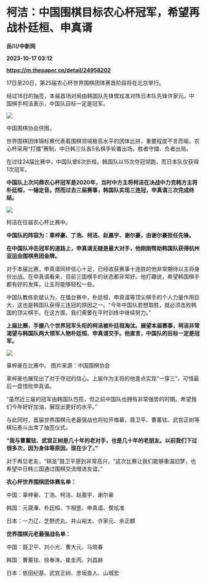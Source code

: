 # 柯洁：中国围棋目标农心杯冠军，希望再战朴廷桓、申真谞
**岳川/中新网**

**2023-10-17 03:12**

**https://m.thepaper.cn/detail/24958202**

17日至20日，第25届农心杯世界围棋团体赛首阶段将在北京举行。

经过16日的抽签，本届首场对局由韩国队先锋偰玹准对阵日本队先锋许家元。中国棋手柯洁表示，中国队目标一定是冠军。

![](https://imagecloud.thepaper.cn/thepaper/image/274/426/829.jpg)

中国围棋协会供图。

世界围棋团体锦标赛代表着围棋领域极高水平的团体比拼，重要程度不言而喻。农心杯采用“打擂”赛制，中日韩三队各5名棋手轮番出场，胜者守擂、负者出局。

在过往24届比赛中，中国队曾8次折桂。韩国队以15次夺冠领跑，而日本队仅获得1次冠军。

**中国队上次问鼎农心杯冠军是2020年，当时中方主将柯洁在决战中力克韩方主将朴廷桓，一锤定音。然而过去三届赛事，韩国队实现三连冠，申真谞三次完成终结。**

![](https://imagecloud.thepaper.cn/thepaper/image/274/426/968.jpg)

柯洁在往届农心杯比赛中。

**中国队的阵容为：辜梓豪、丁浩、柯洁、赵晨宇、谢尔豪，由谢尔豪担任先锋。**

**在中国队冲击冠军的道路上，申真谞无疑是最大对手，他刚刚帮助韩国队获得杭州亚运会围棋男团金牌。**

对于本届比赛，申真谞同样信心十足，已经收获赛事十连胜的他非常期待以主将身份出战。在申真谞看来，目前三国棋手的状态都非常好。他打趣说，希望韩国棋手都有好的发挥，让主将能够轻松一些。

中国队教练俞斌认为，在擂台赛中，朴廷桓、申真谞等顶尖棋手的个人力量作用巨大，这也是韩国队获得三连冠的原因之一。“今年中国队若想取胜，就必须击败韩国的顶尖棋手。在这方面，我们需要在平时训练中继续努力。”

**上届比赛，手握八个世界冠军头衔的柯洁被朴廷桓淘汰。展望本届赛事，柯洁非常渴望与韩国队两大领军人物朴廷桓、申真谞交手。他直言，中国队的目标一定是冠军。**

![](https://imagecloud.thepaper.cn/thepaper/image/274/426/831.jpg)

辜梓豪在比赛中。 图片来源：中国围棋协会

辜梓豪也展现出了对于夺冠的信心。上届作为主将的他差点实现“一穿三”，可惜最后一盘惜败申真谞。

“虽然近三届的冠军由韩国队包揽，但之前中国队也拥有非常强势的时期。希望我们今年好好加油，展现出更好的水平。”

与此同时，首届世界围棋元老最强战也将拉开帷幕，聂卫平、曹薰铉、武宫正树等棋坛泰斗出席了抽签仪式。

**“我与曹薰铉、武宫正树是几十年的老对手，也是几十年的老朋友。以前我们下过很多次，因为身体等原因，现在少了。”**

对于再见老友，“棋圣”聂卫平感到非常高兴，“这次比赛让我们能够重温旧梦，也希望中日韩三国通过围棋交流增进友谊。”

**农心杯世界围棋团体赛名单：**

中国：辜梓豪、丁浩、柯洁、赵晨宇、谢尔豪

韩国：元晟溱、朴廷桓、卞相壹、申真谞、偰玹准

日本：一力辽、芝野虎丸、井山裕太、许家元、余正麒

**世界围棋元老最强战名单：**

中国：聂卫平、刘小光、曹大元、马晓春

韩国：曹薰铉、徐奉洙、崔圭丙、刘昌赫

日本：依田纪基、武宫正树、彦坂直人、山城宏